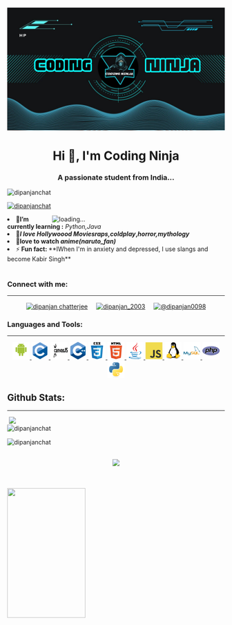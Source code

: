 ![logo](https://github.com/dipanjanchat/dipanjanchat/blob/main/WhatsApp%20Image%202023-10-09%20at%204.59.36%20PM.jpeg )

<h1 align="center">Hi 👋, I'm Coding Ninja</h1>
<h3 align="center">A passionate student from India...</h3>

<p align="left"> <img src="https://komarev.com/ghpvc/?username=dipanjanchat&label=Profile%20views&color=0e75b6&style=flat" alt="dipanjanchat"> </p>

<p align="left"> <a href="https://github.com/ryo-ma/github-profile-trophy"><img src="https://github-profile-trophy.vercel.app/?username=dipanjanchat" alt="dipanjanchat"></a> </p>
<img src="https://camo.githubusercontent.com/cae12fddd9d6982901d82580bdf321d81fb299141098ca1c2d4891870827bf17/68747470733a2f2f6d69726f2e6d656469756d2e636f6d2f6d61782f313336302f302a37513379765349765f7430696f4a2d5a2e676966" alt="loading..." align="right" width="400">

<li> 🌱<strong>I’m currently learning :</strong> <em>Python,Java</em></li>
<li>🎥<strong><em>I love Hollywoood Movies</em><em>raps,coldplay</em>,<em>horror,mythology</em></strong></li>
<li>🍿<strong>love to watch <em>anime(naruto_fan)</em></strong></li>
<li>⚡<strong> Fun fact: </strong>**IWhen I'm in anxiety and depressed, I use slangs and become Kabir Singh**</li>
<br>
<h3 align="left">Connect with me:</h3>
<hr>
<p align="center"><a href="https://fb.com/dipanjan chatterjee" target="blank"><img align="center" src="https://raw.githubusercontent.com/rahuldkjain/github-profile-readme-generator/master/src/images/icons/Social/facebook.svg" alt="dipanjan chatterjee" height="30" width="40" /></a>
&nbsp;&nbsp;&nbsp;
<a href="https://instagram.com/dipanjan_2003" target="blank"><img align="center" src="https://raw.githubusercontent.com/rahuldkjain/github-profile-readme-generator/master/src/images/icons/Social/instagram.svg" alt="dipanjan_2003" height="30" width="40" /></a>
&nbsp;&nbsp;&nbsp;
  <a href="https://twitter.com/@dipanjan0098" target="blank"><img align="center" src="https://raw.githubusercontent.com/rahuldkjain/github-profile-readme-generator/master/src/images/icons/Social/twitter.svg" alt="@dipanjan0098" height="30" width="40" /></a>
</p>

<h3 align="left">Languages and Tools:</h3>
<hr>

<p align="center"> <a href="https://developer.android.com" target="_blank" rel="noreferrer"> <img src="https://raw.githubusercontent.com/devicons/devicon/master/icons/android/android-original-wordmark.svg" alt="android" width="40" height="40"/> </a> <a href="https://www.cprogramming.com/" target="_blank" rel="noreferrer"> <img src="https://raw.githubusercontent.com/devicons/devicon/master/icons/c/c-original.svg" alt="c" width="40" height="40"/> </a> <a href="https://canvasjs.com" target="_blank" rel="noreferrer"> <img src="https://raw.githubusercontent.com/Hardik0307/Hardik0307/master/assets/canvasjs-charts.svg" alt="canvasjs" width="40" height="40"/> </a> <a href="https://www.w3schools.com/cpp/" target="_blank" rel="noreferrer"> <img src="https://raw.githubusercontent.com/devicons/devicon/master/icons/cplusplus/cplusplus-original.svg" alt="cplusplus" width="40" height="40"/> </a> <a href="https://www.w3schools.com/css/" target="_blank" rel="noreferrer"> <img src="https://raw.githubusercontent.com/devicons/devicon/master/icons/css3/css3-original-wordmark.svg" alt="css3" width="40" height="40"/> </a> <a href="https://www.w3.org/html/" target="_blank" rel="noreferrer"> <img src="https://raw.githubusercontent.com/devicons/devicon/master/icons/html5/html5-original-wordmark.svg" alt="html5" width="40" height="40"/> </a> <a href="https://www.java.com" target="_blank" rel="noreferrer"> <img src="https://raw.githubusercontent.com/devicons/devicon/master/icons/java/java-original.svg" alt="java" width="40" height="40"/> </a> <a href="https://developer.mozilla.org/en-US/docs/Web/JavaScript" target="_blank" rel="noreferrer"> <img src="https://raw.githubusercontent.com/devicons/devicon/master/icons/javascript/javascript-original.svg" alt="javascript" width="40" height="40"/> </a> <a href="https://www.linux.org/" target="_blank" rel="noreferrer"> <img src="https://raw.githubusercontent.com/devicons/devicon/master/icons/linux/linux-original.svg" alt="linux" width="40" height="40"/> </a> <a href="https://www.mysql.com/" target="_blank" rel="noreferrer"> <img src="https://raw.githubusercontent.com/devicons/devicon/master/icons/mysql/mysql-original-wordmark.svg" alt="mysql" width="40" height="40"/> </a> <a href="https://www.php.net" target="_blank" rel="noreferrer"> <img src="https://raw.githubusercontent.com/devicons/devicon/master/icons/php/php-original.svg" alt="php" width="40" height="40"/> </a> <a href="https://www.python.org" target="_blank" rel="noreferrer"> <img src="https://raw.githubusercontent.com/devicons/devicon/master/icons/python/python-original.svg" alt="python" width="40" height="40"/> </a> </p>

## Github Stats:
<hr>
<img src="https://media4.giphy.com/media/v1.Y2lkPTc5MGI3NjExZDZjdWVreXZyOHlucnZyaXVyZWtoeDBkYWI5ejZmeWxwMHFtcHI5cSZlcD12MV9pbnRlcm5hbF9naWZfYnlfaWQmY3Q9Zw/RbDKaczqWovIugyJmW/giphy.gif" align="right" width="500">

<img align="center" src="https://github-readme-streak-stats.herokuapp.com/?user=dipanjanchat&theme=blue-green" alt="dipanjanchat" />&nbsp;
  
<img align="center" src="https://github-readme-stats.vercel.app/api?username=dipanjanchat&theme=dracula&show_icons=true&locale=en" alt="dipanjanchat" /><br><br>
</p>
<p  align="center">
  <img src="https://github-readme-stats.vercel.app/api/top-langs/?username=dipanjanchat&theme=tokyonight"/>

<br><br>
<img src="https://ph-files.imgix.net/30cf9e34-8707-4d08-8b0f-a96c358e55e2.gif?auto=compress&codec=mozjpeg&cs=strip&auto=format&fit=max&dpr=1" height=300 width=60% align="center">

